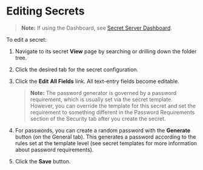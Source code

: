 [title]: # (Editing Secrets)
[tags]: # (Secret)
[priority]: # (30)

# Editing Secrets

> **Note:** If using the Dashboard, see [Secret Server Dashboard](../../../application-administration/application-dashboard/index.md).

To edit a secret:

1. Navigate to its secret **View** page by searching or drilling down the folder tree.

1. Click the desired tab for the secret configuration.

1. Click the **Edit** **All Fields** link. All text-entry fields become editable.

   > **Note:** The password generator is governed by a password requirement, which is usually set via the secret template. However, you can override the template for this secret and set the requirement to something different in the Password Requirements section of the Security tab after you create the secret.

1. For passwords, you can create a random password with the **Generate** button (on the General tab). This generates a password according to the rules set at the template level (see secret templates for more information about password requirements).

1. Click the **Save** button.
